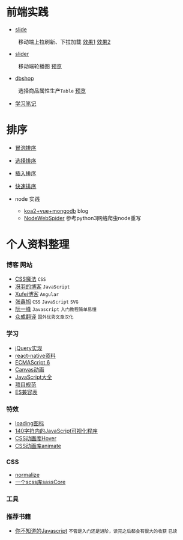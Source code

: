 # 前端实践

- [slide](https://github.com/2ming/Demo/tree/master/slide)

&emsp;&emsp; 移动端上拉刷新、下拉加载 [效果1](https://2ming.github.com/Demo/slide/example1.html) [效果2](https://2ming.github.com/Demo/slide/example2.html)

- [slider](https://github.com/2ming/Demo/tree/master/slider)

&emsp;&emsp; 移动端轮播图 [预览](https://2ming.github.com/Demo/slider/example/demo.html)

- [dbshop](https://github.com/2ming/Demo/tree/master/dbshop)

&emsp;&emsp; 选择商品属性生产`Table` [预览](https://2ming.github.com/Demo/dbshop/example/goods.html)

- [学习笔记](https://github.com/2ming/Demo/issues)

# 排序

- [冒泡排序](https://github.com/2ming/Demo/Sorting/BubbleSort.js)
- [选择排序](https://github.com/2ming/Demo/Sorting/SelectionSort.js)
- [插入排序](https://github.com/2ming/Demo/Sorting/InsertionSort.js)
- [快速排序](https://github.com/2ming/Demo/Sorting/QuickSort.js)

- node 实践
  - [koa2+vue+mongodb](http://seemnite.2ming.me) blog
  - [NodeWebSpider](https://github.com/2ming/NodeWebSpider) 参考python3网络爬虫node重写

# 个人资料整理

### 博客 网站

- [CSS魔法](https://github.com/cssmagic/blog) `CSS`
- [冴羽的博客](https://github.com/mqyqingfeng/Blog) `JavaScript`
- [Xufei博客](https://github.com/xufei/blog) `Angular`
- [张鑫旭](http://www.zhangxinxu.com/wordpress/) `CSS` `JavaScript` `SVG`
- [阮一峰](http://www.ruanyifeng.com/blog/) `Javascript` `入门教程简单易懂`
- [众成翻译](http://zcfy.cc/read/discovery) `国外优秀文章汉化`


### 学习

- [jQuery实现](https://github.com/JsAaron/jQuery)
- [react-native资料](https://github.com/reactnativecn/react-native-guide)
- [ECMAScript 6](https://github.com/ruanyf/es6tutorial)
- [Canvas动画](http://lamberta.github.io/html5-animation/)
- [JavaScript大全](https://github.com/mbeaudru/modern-js-cheatsheet)
- [项目规范](https://github.com/wearehive/project-guidelines/blob/master/README-zh.md)
- [ES兼容表](http://kangax.github.io/compat-table)

### 特效

- [loading图标](https://www.loading.io/)
- [140字符内的JavaScript可视化程序](https://www.dwitter.net/)
- [CSS动画库Hover](http://ianlunn.github.io/Hover/)
- [CSS动画库animate](https://daneden.github.io/animate.css/)

### CSS

- [normalize](https://github.com/necolas/normalize.css)
- [一个scss库sassCore](https://github.com/marvin1023/sassCore)

### 工具

### 推荐书籍

- [你不知道的Javascript](https://item.jd.com/10574387192.html) `不管是入门还是进阶，读完之后都会有很大的收获` `已读`
